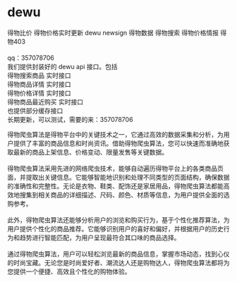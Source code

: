 # dewu
得物比价 得物价格实时更新 dewu newsign 得物数据 得物搜索 得物价格情报 得物403<br>
<br>
qq：357078706<br>
我们提供封装好的 dewu api 接口。包括<br>
得物搜索商品 实时接口<br>
得物商品详情 实时接口<br>
得物价格详情 实时接口<br>
得物商品最近购买 实时接口<br>
也提供部分缓存接口<br>
长期更新，可以测试，需要的来：357078706<br>

得物爬虫算法是得物平台中的关键技术之一，它通过高效的数据采集和分析，为用户提供了丰富的商品信息和时尚资讯。借助得物爬虫算法，您可以快速而准确地获取最新的商品上架信息、价格变动、限量发售等关键数据。<br>
<br>
得物爬虫算法采用先进的网络爬虫技术，能够自动遍历得物平台上的各类商品页面，并提取出关键信息。它能够智能地识别和处理不同类型的页面结构，确保数据的准确性和完整性。无论是衣物、鞋类、配饰还是家居用品，得物爬虫算法都能高效地搜集到相关商品的详细描述、尺码、颜色、材质等信息，为用户提供全面的选购参考。<br>
<br>
此外，得物爬虫算法还能够分析用户的浏览和购买行为，基于个性化推荐算法，为用户提供个性化的商品推荐。它能够识别用户的喜好和偏好，并根据用户的历史行为和趋势进行智能匹配，为用户呈现最符合其口味的商品选择。<br>
<br>
通过得物爬虫算法，用户可以轻松浏览最新的商品信息，掌握市场动态，找到心仪的时尚宝藏。无论您是时尚爱好者、潮流达人还是购物达人，得物爬虫算法都将为您提供一个便捷、高效且个性化的购物体验。<br>


